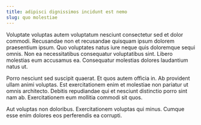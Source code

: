 ```yaml
---
title: adipisci dignissimos incidunt est nemo
slug: quo molestiae
---
```


Voluptate voluptas autem voluptatum nesciunt consectetur sed et dolor commodi. Recusandae non et recusandae quisquam ipsum dolorem praesentium ipsum. Quo voluptates natus iure neque quis doloremque sequi omnis. Non ea necessitatibus consequatur voluptatibus sint. Libero molestias eum accusamus ea. Consequatur molestias dolores laudantium natus ut.

Porro nesciunt sed suscipit quaerat. Et quos autem officia in. Ab provident ullam animi voluptas. Est exercitationem enim et molestiae non pariatur ut omnis architecto. Debitis repudiandae qui et nesciunt distinctio porro sint nam ab. Exercitationem eum mollitia commodi sit quos.

Aut voluptas non doloribus. Exercitationem voluptas qui minus. Cumque esse enim dolores eos perferendis ea corrupti.
